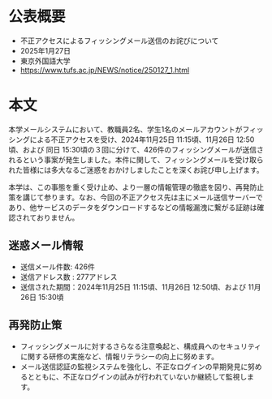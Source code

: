 # 公表概要
- 不正アクセスによるフィッシングメール送信のお詫びについて
- 2025年1月27日
- 東京外国語大学
- https://www.tufs.ac.jp/NEWS/notice/250127_1.html

# 本文
本学メールシステムにおいて、教職員2名、学生1名のメールアカウントがフィッシングによる不正アクセスを受け、2024年11月25日 11:15頃、11月26日 12:50頃、および 同日 15:30頃の３回に分けて、426件のフィッシングメールが送信されるという事案が発生しました。本件に関して、フィッシングメールを受け取られた皆様には多大なるご迷惑をおかけしましたことを深くお詫び申し上げます。

本学は、この事態を重く受け止め、より一層の情報管理の徹底を図り、再発防止策を講じて参ります。なお、今回の不正アクセス先は主にメール送信サーバーであり、他サービスのデータをダウンロードするなどの情報漏洩に繋がる証跡は確認されておりません。

## 迷惑メール情報
- 送信メール件数: 426件
- 送信アドレス数 : 277アドレス
- 送信された期間：2024年11月25日 11:15頃、11月26日 12:50頃、および 11月26日 15:30頃

## 再発防止策
- フィッシングメールに対するさらなる注意喚起と、構成員へのセキュリティに関する研修の実施など、情報リテラシーの向上に努めます。
- メール送信認証の監視システムを強化し、不正なログインの早期発見に努めるとともに、不正なログインの試みが行われていないか継続して監視します。
